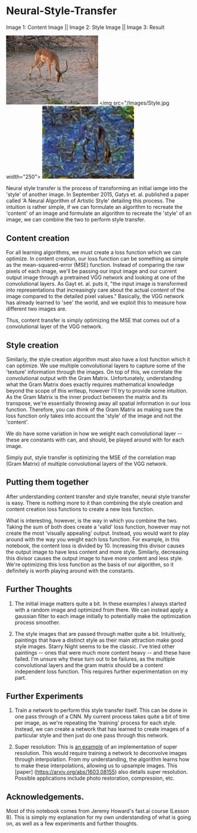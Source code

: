 # Neural-Style-Transfer
Image 1: Content Image || Image 2: Style Image || Image 3: Result

<img src="/Images/Initial_Image.JPEG" width="250"> <img src="/Images/Style.jpg width="250"> <img src="/Images/StyleTransfer.png" width="250"> 


Neural style transfer is the process of transforming an initial iamge into the 'style' of another image. In September 2015, Gatys et. al. published a paper called 'A Neural Algorithm of Artistic Style' detailing this process. The intuition is rather simple, if we can formulate an algorithm to recreate the 'content' of an image and formulate an algorithm to recreate the 'style' of an image, we can combine the two to perform style transfer.

## Content creation

For all learning algorithms, we must create a loss function which we can optimize. In content creation, our loss function can be something as simple as the mean-squared-error (MSE) function. Instead of comparing the raw pixels of each image, we'll be passing our input image and our current output image through a pretrained VGG network and looking at one of the convolutional layers. As Gayt et. al. puts it, "the input image is transformed into representations that increasingly care about the actual *content* of the image compared to the detailed pixel values." Basically, the VGG network has already learned to 'see' the world, and we exploit this to measure how different two images are. 

Thus, content transfer is simply optimizing the MSE that comes out of a convolutional layer of the VGG network.

## Style creation

Similarly, the style creation algorithm must also have a lost function which it can optimize. We use multiple convolutional layers to capture some of the 'texture' information through the images. On top of this, we correlate the convolutional output with the Gram Matrix. Unfortunately, understanding what the Gram Matrix does exactly requires mathematical knowledge beyond the scope of this writeup, however I'll try to provide some intuition. As the Gram Matrix is the inner product between the matrix and its transpose, we're essentially throwing away all spatial information in our loss function. Therefore, you can think of the Gram Matrix as making sure the loss function only takes into account the 'style' of the image and not the 'content'.

We do have some variation in how we weight each convolutional layer -- these are constants with can, and should, be played around with for each image. 

Simply put, style transfer is optimizing the MSE of the correlation map (Gram Matrix) of multiple convolutional layers of the VGG network.

## Putting them together

After understanding content transfer and style transfer, neural style transfer is easy. There is nothing more to it than combining the style creation and content creation loss functions to create a new loss function. 

What is interesting, however, is the way in which you combine the two. Taking the sum of both does create a 'valid' loss function, however may not create the most 'visually appealing' output. Instead, you would want to play around with the way you weight each loss function. For example, in this notebook, the content loss is divided by 10. Increasing this divisor causes the output image to have less content and more style. Similarly, decreasing this divisor causes the output image to have more content and less style. We're optimizing this loss function as the basis of our algorithm, so it definitely is worth playing around with the constants. 

## Further Thoughts

1. The initial image matters quite a bit. In these examples I always started with a random image and optimized from there. We can instead apply a gaussian filter to each image initially to potentially make the optimization process smoother.

2. The style images that are passed through matter quite a bit. Intuitively, paintings that have a distinct style as their main attraction make good style images. Starry Night seems to be the classic. I've tried other paintings -- ones that were much more content heavy -- and these have failed. I'm unsure why these turn out to be failures, as the multiple convolutional layers and the gram matrix should be a content independent loss function. This requires further experimentation on my part.


## Further Experiments

1. Train a network to perform this style transfer itself. This can be done in one pass through of a CNN. My current process takes quite a bit of time per image, as we're repeating the 'training' process for each style. Instead, we can create a network that has learned to create images of a particular style and then just do one pass through this network.

2. Super resolution: This is [an example](https://github.com/tetrachrome/subpixel) of an implementation of super resolution. This would require training a network to deconvolve images through interpolation. From my understanding, the algorithm learns how to make these interpolations, allowing us to upsample images. This [paper]
 (https://arxiv.org/abs/1603.08155) also details super resolution. Possible applications include photo restoration, compression, etc.


## Acknowledgements.

Most of this notebook comes from Jeremy Howard's fast.ai course (Lesson 8). This is simply my explanation for my own understanding of what is going on, as well as a few experiments and further thoughts.
